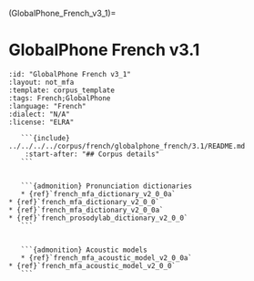 
(GlobalPhone_French_v3_1)=
# GlobalPhone French v3.1

``````{corpus} GlobalPhone French v3.1
:id: "GlobalPhone French v3_1"
:layout: not_mfa
:template: corpus_template
:tags: French;GlobalPhone
:language: "French"
:dialect: "N/A"
:license: "ELRA"

   ```{include} ../../../../corpus/french/globalphone_french/3.1/README.md
    :start-after: "## Corpus details"
   ```


   ```{admonition} Pronunciation dictionaries
   * {ref}`french_mfa_dictionary_v2_0_0a`
* {ref}`french_mfa_dictionary_v2_0_0`
* {ref}`french_mfa_dictionary_v2_0_0a`
* {ref}`french_prosodylab_dictionary_v2_0_0`
   ```


   ```{admonition} Acoustic models
   * {ref}`french_mfa_acoustic_model_v2_0_0a`
* {ref}`french_mfa_acoustic_model_v2_0_0`
   ```
``````
